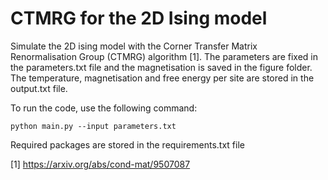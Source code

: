 # CTMRG for the 2D Ising model

Simulate the 2D ising model with the Corner Transfer Matrix Renormalisation Group (CTMRG) algorithm [1]. The parameters are fixed in the parameters.txt file and the magnetisation is saved in the figure folder. The temperature, magnetisation and free energy per site are stored in the output.txt file. 

To run the code, use the following command:

```
python main.py --input parameters.txt
```

Required packages are stored in the requirements.txt file

[1] https://arxiv.org/abs/cond-mat/9507087
